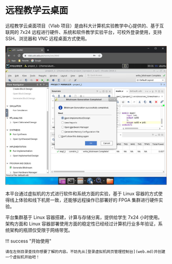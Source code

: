 # 远程教学云桌面

远程教学云桌面项目（Vlab 项目）是由科大计算机实验教学中心提供的、基于互联网的 7x24 远程进行硬件、系统和软件教学实验平台，可校外登录使用，支持 SSH、浏览器和 VNC 远程桌面方式使用。

![Vlab in Browser](../images/vlab-in-browser.jpg)

本平台通过虚拟机的方式进行软件和系统方面的实验，基于 Linux 容器的方式使得线上体验和线下机房一致，还能够远程操作已部署好的 FPGA 集群进行硬件实验。

平台集群基于 Linux 容器搭建，计算与存储分离，提供给学生 7x24 小时使用。架构方面和 Linux 容器部署使用方面的稳定性已经经过计算机行业多年验证，系统架构的瓶颈仅受限于网络带宽。

!!! success "开始使用"

    请在左侧目录查找你想要了解的内容。不妨先从[登录虚拟机网页管理控制台](web.md)并创建一个虚拟机开始吧！
